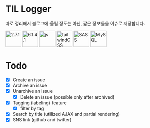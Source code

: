 # TIL Logger

따로 정리해서 블로그에 올릴 정도는 아닌, 짧은 정보들을 이슈로 저장합니다.

<div>
<img src="https://cdn.jsdelivr.net/gh/devicons/devicon/icons/ruby/ruby-original.svg" width="50" height="50" alt="2.7.1" /> 
<img src="https://cdn.jsdelivr.net/gh/devicons/devicon/icons/rails/rails-original-wordmark.svg" width="50" height="50" alt="6.1.4.1"/>
<img src="https://cdn.jsdelivr.net/gh/devicons/devicon/icons/javascript/javascript-original.svg" width="50" height="50" alt="js" />
<img src="https://cdn.jsdelivr.net/gh/devicons/devicon/icons/tailwindcss/tailwindcss-plain.svg" width="50" height="50" alt="tailwindCSS"/>
<img src="https://cdn.jsdelivr.net/gh/devicons/devicon/icons/sass/sass-original.svg" width="50" height="50" alt="SASS"/>
<img src="https://cdn.jsdelivr.net/gh/devicons/devicon/icons/mysql/mysql-original-wordmark.svg" width="50" height="50" alt="MySQL"/>
</div>


# Todo
- [x] Create an issue 
- [x] Archive an issue
- [x] Unarchive an issue
  - [x] Delete an issue (possible only after archived)
- [x] Tagging (labeling) feature
  + [x] filter by tag
- [x] Search by title (utilized AJAX and partial rendering)
- [x] SNS link (github and twitter) 
